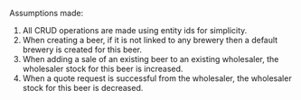Assumptions made: 
1. All CRUD operations are made using entity ids for simplicity.
2. When creating a beer, if it is not linked to any brewery then a default brewery is created for this beer.
3. When adding a sale of an existing beer to an existing wholesaler, the wholesaler stock for this beer is increased.
4. When a quote request is successful from the wholesaler, the wholesaler stock for this beer is decreased.
